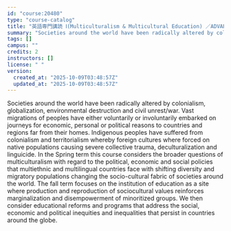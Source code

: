 ```yaml
---
id: "course:20480"
type: "course-catalog"
title: "英語専門講読 Ⅰ(Multiculturalism & Multicultural Education) ／ADVANCED THEMATIC READING Ⅰ"
summary: "Societies around the world have been radically altered by colonialism, globalization, environmental destruction and civi…"
tags: []
campus: ""
credits: 2
instructors: []
license: " "
version:
  created_at: "2025-10-09T03:48:57Z"
  updated_at: "2025-10-09T03:48:57Z"
---
```


Societies around the world have been radically altered by colonialism, globalization, environmental destruction and civil unrest/war. Vast migrations of peoples have either voluntarily or involuntarily embarked on journeys for economic, personal or political reasons to countries and regions far from their homes. Indigenous peoples have suffered from colonialism and territorialism whereby foreign cultures where forced on native populations causing severe collective trauma, deculturalization and linguicide. In the Spring term this course considers the broader questions of multiculturalism with regard to the political, economic and social policies that multiethnic and multilingual countries face with shifting diversity and migratory populations changing the socio-cultural fabric of societies around the world. The fall term focuses on the institution of education as a site where production and reproduction of sociocultural values reinforces marginalization and disempowerment of minoritized groups. We then consider educational reforms and programs that address the social, economic and political inequities and inequalities that persist in countries around the globe.
